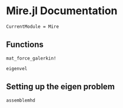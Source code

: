 # Mire.jl Documentation


```@meta
CurrentModule = Mire
```

## Functions
```@docs
mat_force_galerkin!
```
```@docs
eigenvel
```



## Setting up the eigen problem
```@docs
assemblemhd
```
